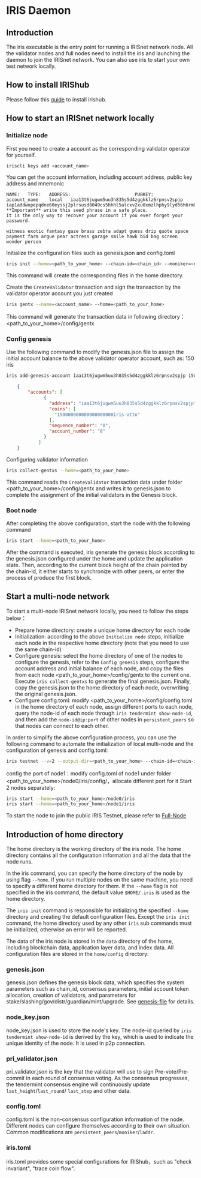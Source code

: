 # IRIS Daemon

## Introduction

The iris executable is the entry point for running a IRISnet network node. All the validator nodes and full nodes need to install the iris and launching the daemon to join the IRISnet network. You can also use iris to start your own test network locally.

## How to install IRIShub 
Please follow this [guide](How-to-install-Irishub.md) to install irishub.

## How to start an IRISnet network locally

### Initialize node

First you need to create a account as the corresponding validator operator for yourself.
```bash
iriscli keys add <account_name>
```
You can get the account information, including account address, public key address and mnemonic
```
NAME:	TYPE:	ADDRESS:						PUBKEY:
account_name	local	iaa13t6jugwm5uu3h835s5d4zggkklz6rpnsv2spjp	iap1addwnpepqdne60eyssj2plrsusd8049cs5hhhl5alcxv2xu0xmzlhphy9lyd56h6rm0
**Important** write this seed phrase in a safe place.
It is the only way to recover your account if you ever forget your password.

witness exotic fantasy gaze brass zebra adapt guess drip quote space payment farm argue pear actress garage smile hawk bid bag screen wonder person
```

Initialize the configuration files such as genesis.json and config.toml
```bash
iris init --home=<path_to_your_home> --chain-id=<chain_id> --moniker=<node_name>
```
This command will create the corresponding files in the home directory.

Create the `CreateValidator` transaction and sign the transaction by the validator operator account you just created
```bash
iris gentx --name=<account_name> --home=<path_to_your_home>
```
This command will generate the transaction data in following directory：<path_to_your_home>/config/gentx

### Config genesis

Use the following command to modify the genesis.json file to assign the initial account balance to the above validator operator account, such as: 150 iris
```bash
iris add-genesis-account iaa13t6jugwm5uu3h835s5d4zggkklz6rpnsv2spjp 150iris --home=<path_to_your_home>
```

```json
    {
        "accounts": [
              {
                "address": "iaa13t6jugwm5uu3h835s5d4zggkklz6rpnsv2spjp",
                "coins": [
                  "150000000000000000000iris-atto"
                ],
                "sequence_number": "0",
                "account_number": "0"
              }
            ]
    }
```

Configuring validator information
```bash
iris collect-gentxs --home=<path_to_your_home>
```
This command reads the `CreateValidator` transaction data under folder <path_to_your_home>/config/gentx and writes it to genesis.json to complete the assignment of the initial validators in the Genesis block.

### Boot node

After completing the above configuration, start the node with the following command
```bash
iris start --home=<path_to_your_home>
```
After the command is executed, iris generate the genesis block according to the genesis.json configured under the home and update the application state. Then, according to the current block height of the chain pointed by the chain-id, it either starts to synchronize with other peers, or enter the process of produce the first block.

## Start a multi-node network

To start a multi-node IRISnet network locally, you need to follow the steps below：

* Prepare home directory: create a unique home directory for each node
* Initialization: according to the above `Initialize node` steps, initialize each node in the respective home directory (note that you need to use the same chain-id)
* Configure genesis: select the home directory of one of the nodes to configure the genesis, refer to the `Config genesis` steps, configure the account address and initial balance of each node, and copy the files from each node <path_to_your_home>/config/gentx to the current one. Execute `iris collect-gentxs` to generate the final genesis.json. Finally, copy the genesis.json to the home directory of each node, overwriting the original genesis.json.
* Configure config.toml: modify <path_to_your_home>/config/config.toml in the home directory of each node, assign different ports to each node, query the node-id of each node through `iris tendermint show-node-id`, and then add the `node-id@ip:port` of other nodes in `persistent_peers` so that nodes can connect to each other.

In order to simplify the above configuration process, you can use the following command to automate the initialization of local multi-node and the configuration of genesis and config.toml:
```bash
iris testnet --v=2 --output-dir=<path_to_your_home> --chain-id=<chain-id> --starting-ip-address 127.0.0.1
```

config the port of node1：modify config.toml of node1 under folder <path_to_your_home>/node0/iris/config/，allocate different port for it 
Start 2 nodes separately:

```bash
iris start --home=<path_to_your_home>/node0/iris
iris start --home=<path_to_your_home>/node1/iris
```

To start the node to join the public IRIS Testnet, please refer to [Full-Node](../get-started/Full-Node.md)

## Introduction of home directory 

The home directory is the working directory of the iris node. The home directory contains all the configuration information and all the data that the node runs.

In the iris command, you can specify the home directory of the node by using flag `--home`. If you run multiple nodes on the same machine, you need to specify a different home directory for them. If the `--home` flag is not specified in the iris command, the default value `$HOME/.iris` is used as the home directory.

The `iris init` command is responsible for initializing the specified `--home` directory and creating the default configuration files. Except the `iris init` command, the home directory used by any other `iris` sub commands must be initialized, otherwise an error will be reported.

The data of the iris node is stored in the `data` directory of the home, including blockchain data, application layer data, and index data. All configuration files are stored in the `home/config` directory:

### genesis.json

genesis.json defines the genesis block data, which specifies the system parameters such as chain_id, consensus parameters, initial account token allocation, creation of validators, and parameters for stake/slashing/gov/distr/guardian/mint/upgrade. See [genesis-file](../features/basic-concepts/genesis-file.md) for details.

### node_key.json

node_key.json is used to store the node's key. The node-id queried by `iris tendermint show-node-id` is derived by the key, which is used to indicate the unique identity of the node. It is used in p2p connection.

### pri_validator.json

pri_validator.json is the key that the validator will use to sign Pre-vote/Pre-commit in each round of consensus voting. As the consensus progresses, the tendermint consensus engine will continuously update `last_height`/`last_round`/ `last_step` and other data.

### config.toml

config.toml is the non-consensus configuration information of the node. Different nodes can configure themselves according to their own situation. Common modifications are `persistent_peers`/`moniker`/`laddr`.

### iris.toml
iris.toml provides some special configurations for IRIShub，such as "check invariant", "trace coin flow".